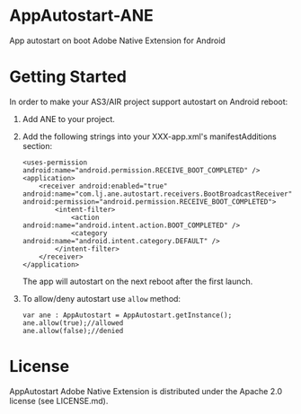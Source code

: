 # AppAutostart-ANE
App autostart on boot Adobe Native Extension for Android

Getting Started
=================
In order to make your AS3/AIR project support autostart on Android reboot:

1. Add ANE to your project.

2. Add the following strings into your XXX-app.xml's manifestAdditions section:

 	```    
	<uses-permission android:name="android.permission.RECEIVE_BOOT_COMPLETED" />    
	<application>
		<receiver android:enabled="true" android:name="com.lj.ane.autostart.receivers.BootBroadcastReceiver" android:permission="android.permission.RECEIVE_BOOT_COMPLETED">
			<intent-filter>
				<action android:name="android.intent.action.BOOT_COMPLETED" />
				<category android:name="android.intent.category.DEFAULT" />
			</intent-filter>
		</receiver>
	</application>    
	```
    
   The app will autostart on the next reboot after the first launch.
    
3. To allow/deny autostart use `allow` method:

	```
	var ane : AppAutostart = AppAutostart.getInstance();
	ane.allow(true);//allowed
	ane.allow(false);//denied    
	```	

License
=================
AppAutostart Adobe Native Extension is distributed under the Apache 2.0 license (see LICENSE.md).
